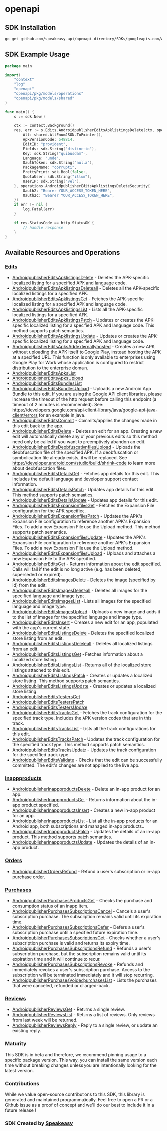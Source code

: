 # openapi

<!-- Start SDK Installation -->
## SDK Installation

```bash
go get github.com/speakeasy-api/openapi-directory/SDKs/googleapis.com/androidpublisher/v2/go
```
<!-- End SDK Installation -->

## SDK Example Usage
<!-- Start SDK Example Usage -->
```go
package main

import(
	"context"
	"log"
	"openapi"
	"openapi/pkg/models/operations"
	"openapi/pkg/models/shared"
)

func main() {
    s := sdk.New()

    ctx := context.Background()
    res, err := s.Edits.AndroidpublisherEditsApklistingsDelete(ctx, operations.AndroidpublisherEditsApklistingsDeleteRequest{
        Alt: shared.AltEnumJSON.ToPointer(),
        ApkVersionCode: 548814,
        EditID: "provident",
        Fields: sdk.String("distinctio"),
        Key: sdk.String("quibusdam"),
        Language: "unde",
        OauthToken: sdk.String("nulla"),
        PackageName: "corrupti",
        PrettyPrint: sdk.Bool(false),
        QuotaUser: sdk.String("illum"),
        UserIP: sdk.String("vel"),
    }, operations.AndroidpublisherEditsApklistingsDeleteSecurity{
        Oauth2: "Bearer YOUR_ACCESS_TOKEN_HERE",
        Oauth2c: "Bearer YOUR_ACCESS_TOKEN_HERE",
    })
    if err != nil {
        log.Fatal(err)
    }

    if res.StatusCode == http.StatusOK {
        // handle response
    }
}
```
<!-- End SDK Example Usage -->

<!-- Start SDK Available Operations -->
## Available Resources and Operations


### [Edits](docs/edits/README.md)

* [AndroidpublisherEditsApklistingsDelete](docs/edits/README.md#androidpublishereditsapklistingsdelete) - Deletes the APK-specific localized listing for a specified APK and language code.
* [AndroidpublisherEditsApklistingsDeleteall](docs/edits/README.md#androidpublishereditsapklistingsdeleteall) - Deletes all the APK-specific localized listings for a specified APK.
* [AndroidpublisherEditsApklistingsGet](docs/edits/README.md#androidpublishereditsapklistingsget) - Fetches the APK-specific localized listing for a specified APK and language code.
* [AndroidpublisherEditsApklistingsList](docs/edits/README.md#androidpublishereditsapklistingslist) - Lists all the APK-specific localized listings for a specified APK.
* [AndroidpublisherEditsApklistingsPatch](docs/edits/README.md#androidpublishereditsapklistingspatch) - Updates or creates the APK-specific localized listing for a specified APK and language code. This method supports patch semantics.
* [AndroidpublisherEditsApklistingsUpdate](docs/edits/README.md#androidpublishereditsapklistingsupdate) - Updates or creates the APK-specific localized listing for a specified APK and language code.
* [AndroidpublisherEditsApksAddexternallyhosted](docs/edits/README.md#androidpublishereditsapksaddexternallyhosted) - Creates a new APK without uploading the APK itself to Google Play, instead hosting the APK at a specified URL. This function is only available to enterprises using Google Play for Work whose application is configured to restrict distribution to the enterprise domain.
* [AndroidpublisherEditsApksList](docs/edits/README.md#androidpublishereditsapkslist)
* [AndroidpublisherEditsApksUpload](docs/edits/README.md#androidpublishereditsapksupload)
* [AndroidpublisherEditsBundlesList](docs/edits/README.md#androidpublishereditsbundleslist)
* [AndroidpublisherEditsBundlesUpload](docs/edits/README.md#androidpublishereditsbundlesupload) - Uploads a new Android App Bundle to this edit. If you are using the Google API client libraries, please increase the timeout of the http request before calling this endpoint (a timeout of 2 minutes is recommended). See: https://developers.google.com/api-client-library/java/google-api-java-client/errors for an example in java.
* [AndroidpublisherEditsCommit](docs/edits/README.md#androidpublishereditscommit) - Commits/applies the changes made in this edit back to the app.
* [AndroidpublisherEditsDelete](docs/edits/README.md#androidpublishereditsdelete) - Deletes an edit for an app. Creating a new edit will automatically delete any of your previous edits so this method need only be called if you want to preemptively abandon an edit.
* [AndroidpublisherEditsDeobfuscationfilesUpload](docs/edits/README.md#androidpublishereditsdeobfuscationfilesupload) - Uploads the deobfuscation file of the specified APK. If a deobfuscation or symbolication file already exists, it will be replaced. See https://developer.android.com/studio/build/shrink-code to learn more about deobfuscation files.
* [AndroidpublisherEditsDetailsGet](docs/edits/README.md#androidpublishereditsdetailsget) - Fetches app details for this edit. This includes the default language and developer support contact information.
* [AndroidpublisherEditsDetailsPatch](docs/edits/README.md#androidpublishereditsdetailspatch) - Updates app details for this edit. This method supports patch semantics.
* [AndroidpublisherEditsDetailsUpdate](docs/edits/README.md#androidpublishereditsdetailsupdate) - Updates app details for this edit.
* [AndroidpublisherEditsExpansionfilesGet](docs/edits/README.md#androidpublishereditsexpansionfilesget) - Fetches the Expansion File configuration for the APK specified.
* [AndroidpublisherEditsExpansionfilesPatch](docs/edits/README.md#androidpublishereditsexpansionfilespatch) - Updates the APK's Expansion File configuration to reference another APK's Expansion Files. To add a new Expansion File use the Upload method. This method supports patch semantics.
* [AndroidpublisherEditsExpansionfilesUpdate](docs/edits/README.md#androidpublishereditsexpansionfilesupdate) - Updates the APK's Expansion File configuration to reference another APK's Expansion Files. To add a new Expansion File use the Upload method.
* [AndroidpublisherEditsExpansionfilesUpload](docs/edits/README.md#androidpublishereditsexpansionfilesupload) - Uploads and attaches a new Expansion File to the APK specified.
* [AndroidpublisherEditsGet](docs/edits/README.md#androidpublishereditsget) - Returns information about the edit specified. Calls will fail if the edit is no long active (e.g. has been deleted, superseded or expired).
* [AndroidpublisherEditsImagesDelete](docs/edits/README.md#androidpublishereditsimagesdelete) - Deletes the image (specified by id) from the edit.
* [AndroidpublisherEditsImagesDeleteall](docs/edits/README.md#androidpublishereditsimagesdeleteall) - Deletes all images for the specified language and image type.
* [AndroidpublisherEditsImagesList](docs/edits/README.md#androidpublishereditsimageslist) - Lists all images for the specified language and image type.
* [AndroidpublisherEditsImagesUpload](docs/edits/README.md#androidpublishereditsimagesupload) - Uploads a new image and adds it to the list of images for the specified language and image type.
* [AndroidpublisherEditsInsert](docs/edits/README.md#androidpublishereditsinsert) - Creates a new edit for an app, populated with the app's current state.
* [AndroidpublisherEditsListingsDelete](docs/edits/README.md#androidpublishereditslistingsdelete) - Deletes the specified localized store listing from an edit.
* [AndroidpublisherEditsListingsDeleteall](docs/edits/README.md#androidpublishereditslistingsdeleteall) - Deletes all localized listings from an edit.
* [AndroidpublisherEditsListingsGet](docs/edits/README.md#androidpublishereditslistingsget) - Fetches information about a localized store listing.
* [AndroidpublisherEditsListingsList](docs/edits/README.md#androidpublishereditslistingslist) - Returns all of the localized store listings attached to this edit.
* [AndroidpublisherEditsListingsPatch](docs/edits/README.md#androidpublishereditslistingspatch) - Creates or updates a localized store listing. This method supports patch semantics.
* [AndroidpublisherEditsListingsUpdate](docs/edits/README.md#androidpublishereditslistingsupdate) - Creates or updates a localized store listing.
* [AndroidpublisherEditsTestersGet](docs/edits/README.md#androidpublishereditstestersget)
* [AndroidpublisherEditsTestersPatch](docs/edits/README.md#androidpublishereditstesterspatch)
* [AndroidpublisherEditsTestersUpdate](docs/edits/README.md#androidpublishereditstestersupdate)
* [AndroidpublisherEditsTracksGet](docs/edits/README.md#androidpublishereditstracksget) - Fetches the track configuration for the specified track type. Includes the APK version codes that are in this track.
* [AndroidpublisherEditsTracksList](docs/edits/README.md#androidpublishereditstrackslist) - Lists all the track configurations for this edit.
* [AndroidpublisherEditsTracksPatch](docs/edits/README.md#androidpublishereditstrackspatch) - Updates the track configuration for the specified track type. This method supports patch semantics.
* [AndroidpublisherEditsTracksUpdate](docs/edits/README.md#androidpublishereditstracksupdate) - Updates the track configuration for the specified track type.
* [AndroidpublisherEditsValidate](docs/edits/README.md#androidpublishereditsvalidate) - Checks that the edit can be successfully committed. The edit's changes are not applied to the live app.

### [Inappproducts](docs/inappproducts/README.md)

* [AndroidpublisherInappproductsDelete](docs/inappproducts/README.md#androidpublisherinappproductsdelete) - Delete an in-app product for an app.
* [AndroidpublisherInappproductsGet](docs/inappproducts/README.md#androidpublisherinappproductsget) - Returns information about the in-app product specified.
* [AndroidpublisherInappproductsInsert](docs/inappproducts/README.md#androidpublisherinappproductsinsert) - Creates a new in-app product for an app.
* [AndroidpublisherInappproductsList](docs/inappproducts/README.md#androidpublisherinappproductslist) - List all the in-app products for an Android app, both subscriptions and managed in-app products..
* [AndroidpublisherInappproductsPatch](docs/inappproducts/README.md#androidpublisherinappproductspatch) - Updates the details of an in-app product. This method supports patch semantics.
* [AndroidpublisherInappproductsUpdate](docs/inappproducts/README.md#androidpublisherinappproductsupdate) - Updates the details of an in-app product.

### [Orders](docs/orders/README.md)

* [AndroidpublisherOrdersRefund](docs/orders/README.md#androidpublisherordersrefund) - Refund a user's subscription or in-app purchase order.

### [Purchases](docs/purchases/README.md)

* [AndroidpublisherPurchasesProductsGet](docs/purchases/README.md#androidpublisherpurchasesproductsget) - Checks the purchase and consumption status of an inapp item.
* [AndroidpublisherPurchasesSubscriptionsCancel](docs/purchases/README.md#androidpublisherpurchasessubscriptionscancel) - Cancels a user's subscription purchase. The subscription remains valid until its expiration time.
* [AndroidpublisherPurchasesSubscriptionsDefer](docs/purchases/README.md#androidpublisherpurchasessubscriptionsdefer) - Defers a user's subscription purchase until a specified future expiration time.
* [AndroidpublisherPurchasesSubscriptionsGet](docs/purchases/README.md#androidpublisherpurchasessubscriptionsget) - Checks whether a user's subscription purchase is valid and returns its expiry time.
* [AndroidpublisherPurchasesSubscriptionsRefund](docs/purchases/README.md#androidpublisherpurchasessubscriptionsrefund) - Refunds a user's subscription purchase, but the subscription remains valid until its expiration time and it will continue to recur.
* [AndroidpublisherPurchasesSubscriptionsRevoke](docs/purchases/README.md#androidpublisherpurchasessubscriptionsrevoke) - Refunds and immediately revokes a user's subscription purchase. Access to the subscription will be terminated immediately and it will stop recurring.
* [AndroidpublisherPurchasesVoidedpurchasesList](docs/purchases/README.md#androidpublisherpurchasesvoidedpurchaseslist) - Lists the purchases that were canceled, refunded or charged-back.

### [Reviews](docs/reviews/README.md)

* [AndroidpublisherReviewsGet](docs/reviews/README.md#androidpublisherreviewsget) - Returns a single review.
* [AndroidpublisherReviewsList](docs/reviews/README.md#androidpublisherreviewslist) - Returns a list of reviews. Only reviews from last week will be returned.
* [AndroidpublisherReviewsReply](docs/reviews/README.md#androidpublisherreviewsreply) - Reply to a single review, or update an existing reply.
<!-- End SDK Available Operations -->

### Maturity

This SDK is in beta and therefore, we recommend pinning usage to a specific package version.
This way, you can install the same version each time without breaking changes unless you are intentionally
looking for the latest version.

### Contributions

While we value open-source contributions to this SDK, this library is generated and maintained programmatically.
Feel free to open a PR or a Github issue as a proof of concept and we'll do our best to include it in a future release !

### SDK Created by [Speakeasy](https://docs.speakeasyapi.dev/docs/using-speakeasy/client-sdks)
